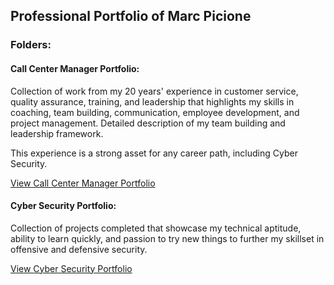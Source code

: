 ## Professional Portfolio of Marc Picione

### Folders:

#### Call Center Manager Portfolio:

Collection of work from my 20 years' experience in customer service, quality assurance, training, and leadership that highlights my skills in coaching, team building, communication, employee development, and project management. Detailed description of my team building and leadership framework.

This experience is a strong asset for any career path, including Cyber Security.

[View Call Center Manager Portfolio](https://github.com/mpicione/picione-portfolio/tree/main/Call%20Center%20Manager%20Portfolio)

#### Cyber Security Portfolio:

Collection of projects completed that showcase my technical aptitude, ability to learn quickly, and passion to try new things to further my skillset in offensive and defensive security.

[View Cyber Security Portfolio](https://github.com/mpicione/picione-portfolio/tree/main/Cyber%20Security%20Portfolio)
